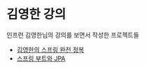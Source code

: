 # 김영한 강의
인프런 김영한님의 강의를 보면서 작성한 프로젝트들

- [김영한의 스프링 완전 정복](https://www.inflearn.com/roadmaps/373)
- [스프링 부트와 JPA](https://www.inflearn.com/roadmaps/149)